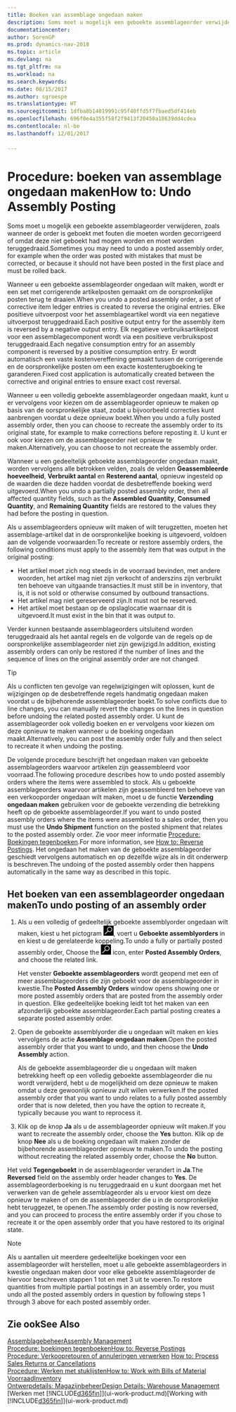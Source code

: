 ```yaml
---
title: Boeken van assemblage ongedaan maken
description: Soms moet u mogelijk een geboekte assemblageorder verwijderen, zoals wanneer de order is geboekt met fouten die moeten worden gecorrigeerd of omdat deze niet geboekt had mogen worden en moet worden teruggedraaid.
documentationcenter: 
author: SorenGP
ms.prod: dynamics-nav-2018
ms.topic: article
ms.devlang: na
ms.tgt_pltfrm: na
ms.workload: na
ms.search.keywords: 
ms.date: 08/15/2017
ms.author: sgroespe
ms.translationtype: HT
ms.sourcegitcommit: 1dfba8b14019991c95f40ffd5f7fbaed5df414eb
ms.openlocfilehash: 696f0e4a355f58f2f9413f20450a18639dd4cdea
ms.contentlocale: nl-be
ms.lasthandoff: 12/01/2017

---
```

# <a name="how-to-undo-assembly-posting"></a><span data-ttu-id="02b5a-103">Procedure: boeken van assemblage ongedaan maken</span><span class="sxs-lookup"><span data-stu-id="02b5a-103">How to: Undo Assembly Posting</span></span>
<span data-ttu-id="02b5a-104">Soms moet u mogelijk een geboekte assemblageorder verwijderen, zoals wanneer de order is geboekt met fouten die moeten worden gecorrigeerd of omdat deze niet geboekt had mogen worden en moet worden teruggedraaid.</span><span class="sxs-lookup"><span data-stu-id="02b5a-104">Sometimes you may need to undo a posted assembly order, for example when the order was posted with mistakes that must be corrected, or because it should not have been posted in the first place and must be rolled back.</span></span>

<span data-ttu-id="02b5a-105">Wanneer u een geboekte assemblageorder ongedaan wilt maken, wordt er een set met corrigerende artikelposten gemaakt om de oorspronkelijke posten terug te draaien.</span><span class="sxs-lookup"><span data-stu-id="02b5a-105">When you undo a posted assembly order, a set of corrective item ledger entries is created to reverse the original entries.</span></span> <span data-ttu-id="02b5a-106">Elke positieve uitvoerpost voor het assemblageartikel wordt via een negatieve uitvoerpost teruggedraaid.</span><span class="sxs-lookup"><span data-stu-id="02b5a-106">Each positive output entry for the assembly item is reversed by a negative output entry.</span></span> <span data-ttu-id="02b5a-107">Elk negatieve verbruiksartikelpost voor een assemblagecomponent wordt via een positieve verbruikspost teruggedraaid.</span><span class="sxs-lookup"><span data-stu-id="02b5a-107">Each negative consumption entry for an assembly component is reversed by a positive consumption entry.</span></span> <span data-ttu-id="02b5a-108">Er wordt automatisch een vaste kostenvereffening gemaakt tussen de corrigerende en de oorspronkelijke posten om een exacte kostenterugboeking te garanderen.</span><span class="sxs-lookup"><span data-stu-id="02b5a-108">Fixed cost application is automatically created between the corrective and original entries to ensure exact cost reversal.</span></span>  

<span data-ttu-id="02b5a-109">Wanneer u een volledig geboekte assemblageorder ongedaan maakt, kunt u er vervolgens voor kiezen om de assemblageorder opnieuw te maken op basis van de oorspronkelijke staat, zodat u bijvoorbeeld correcties kunt aanbrengen voordat u deze opnieuw boekt.</span><span class="sxs-lookup"><span data-stu-id="02b5a-109">When you undo a fully posted assembly order, then you can choose to recreate the assembly order to its original state, for example to make corrections before reposting it.</span></span> <span data-ttu-id="02b5a-110">U kunt er ook voor kiezen om de assemblageorder niet opnieuw te maken.</span><span class="sxs-lookup"><span data-stu-id="02b5a-110">Alternatively, you can choose to not recreate the assembly order.</span></span>  

<span data-ttu-id="02b5a-111">Wanneer u een gedeeltelijk geboekte assemblageorder ongedaan maakt, worden vervolgens alle betrokken velden, zoals de velden **Geassembleerde hoeveelheid**, **Verbruikt aantal** en **Resterend aantal**, opnieuw ingesteld op de waarden die deze hadden voordat de desbetreffende boeking werd uitgevoerd.</span><span class="sxs-lookup"><span data-stu-id="02b5a-111">When you undo a partially posted assembly order, then all affected quantity fields, such as the **Assembled Quantity**, **Consumed Quantity**, and **Remaining Quantity** fields are restored to the values they had before the posting in question.</span></span>  

<span data-ttu-id="02b5a-112">Als u assemblageorders opnieuw wilt maken of wilt terugzetten, moeten het assemblage-artikel dat in de oorspronkelijke boeking is uitgevoerd, voldoen aan de volgende voorwaarden:</span><span class="sxs-lookup"><span data-stu-id="02b5a-112">To recreate or restore assembly orders, the following conditions must apply to the assembly item that was output in the original posting:</span></span>  

-   <span data-ttu-id="02b5a-113">Het artikel moet zich nog steeds in de voorraad bevinden, met andere woorden, het artikel mag niet zijn verkocht of anderszins zijn verbruikt ten behoeve van uitgaande transacties.</span><span class="sxs-lookup"><span data-stu-id="02b5a-113">It must still be in inventory, that is, it is not sold or otherwise consumed by outbound transactions.</span></span>  
-   <span data-ttu-id="02b5a-114">Het artikel mag niet gereserveerd zijn.</span><span class="sxs-lookup"><span data-stu-id="02b5a-114">It must not be reserved.</span></span>  
-   <span data-ttu-id="02b5a-115">Het artikel moet bestaan op de opslaglocatie waarnaar dit is uitgevoerd.</span><span class="sxs-lookup"><span data-stu-id="02b5a-115">It must exist in the bin that it was output to.</span></span>  

<span data-ttu-id="02b5a-116">Verder kunnen bestaande assemblageorders uitsluitend worden teruggedraaid als het aantal regels en de volgorde van de regels op de oorspronkelijke assemblageorder niet zijn gewijzigd.</span><span class="sxs-lookup"><span data-stu-id="02b5a-116">In addition, existing assembly orders can only be restored if the number of lines and the sequence of lines on the original assembly order are not changed.</span></span>  

> [!TIP]  
>  <span data-ttu-id="02b5a-117">Als u conflicten ten gevolge van regelwijzigingen wilt oplossen, kunt de wijzigingen op de desbetreffende regels handmatig ongedaan maken voordat u de bijbehorende assemblageorder boekt.</span><span class="sxs-lookup"><span data-stu-id="02b5a-117">To solve conflicts due to line changes, you can manually revert the changes on the lines in question before undoing the related posted assembly order.</span></span> <span data-ttu-id="02b5a-118">U kunt de assemblageorder ook volledig boeken en er vervolgens voor kiezen om deze opnieuw te maken wanneer u de boeking ongedaan maakt.</span><span class="sxs-lookup"><span data-stu-id="02b5a-118">Alternatively, you can post the assembly order fully and then select to recreate it when undoing the posting.</span></span>  

<span data-ttu-id="02b5a-119">De volgende procedure beschrijft het ongedaan maken van geboekte assemblageorders waarvoor artikelen zijn geassembleerd voor voorraad.</span><span class="sxs-lookup"><span data-stu-id="02b5a-119">The following procedure describes how to undo posted assembly orders where the items were assembled to stock.</span></span> <span data-ttu-id="02b5a-120">Als u geboekte assemblageorders waarvoor artikelen zijn geassembleerd ten behoeve van een verkooporder ongedaan wilt maken, moet u de functie **Verzending ongedaan maken** gebruiken voor de geboekte verzending die betrekking heeft op de geboekte assemblageorder.</span><span class="sxs-lookup"><span data-stu-id="02b5a-120">If you want to undo posted assembly orders where the items were assembled to a sales order, then you must use the **Undo Shipment** function on the posted shipment that relates to the posted assembly order.</span></span> <span data-ttu-id="02b5a-121">Zie voor meer informatie [Procedure: Boekingen tegenboeken](finance-how-reverse-journal-posting.md).</span><span class="sxs-lookup"><span data-stu-id="02b5a-121">For more information, see [How to: Reverse Postings](finance-how-reverse-journal-posting.md).</span></span> <span data-ttu-id="02b5a-122">Het ongedaan het maken van de geboekte assemblageorder geschiedt vervolgens automatisch en op dezelfde wijze als in dit onderwerp is beschreven.</span><span class="sxs-lookup"><span data-stu-id="02b5a-122">The undoing of the posted assembly order then happens automatically in the same way as described in this topic.</span></span>  

## <a name="to-undo-posting-of-an-assembly-order"></a><span data-ttu-id="02b5a-123">Het boeken van een assemblageorder ongedaan maken</span><span class="sxs-lookup"><span data-stu-id="02b5a-123">To undo posting of an assembly order</span></span>  
1.  <span data-ttu-id="02b5a-124">Als u een volledig of gedeeltelijk geboekte assemblyorder ongedaan wilt maken, kiest u het pictogram ![Zoeken naar pagina of rapport](media/ui-search/search_small.png "pictogram Zoeken naar pagina of rapport"), voert u **Geboekte assemblyorders** in en kiest u de gerelateerde koppeling.</span><span class="sxs-lookup"><span data-stu-id="02b5a-124">To undo a fully or partially posted assembly order, Choose the ![Search for Page or Report](media/ui-search/search_small.png "Search for Page or Report icon") icon, enter **Posted Assembly Orders**, and choose the related link.</span></span>  

    <span data-ttu-id="02b5a-125">Het venster **Geboekte assemblageorders** wordt geopend met een of meer assemblageorders die zijn geboekt voor de assemblageorder in kwestie.</span><span class="sxs-lookup"><span data-stu-id="02b5a-125">The **Posted Assembly Orders** window opens showing one or more posted assembly orders that are posted from the assembly order in question.</span></span> <span data-ttu-id="02b5a-126">Elke gedeeltelijke boeking leidt tot het maken van een afzonderlijk geboekte assemblageorder.</span><span class="sxs-lookup"><span data-stu-id="02b5a-126">Each partial posting creates a separate posted assembly order.</span></span>  
2.  <span data-ttu-id="02b5a-127">Open de geboekte assemblyorder die u ongedaan wilt maken en kies vervolgens de actie **Assemblage ongedaan maken**.</span><span class="sxs-lookup"><span data-stu-id="02b5a-127">Open the posted assembly order that you want to undo, and then choose the **Undo Assembly** action.</span></span>  

    <span data-ttu-id="02b5a-128">Als de geboekte assemblageorder die u ongedaan wilt maken betrekking heeft op een volledig geboekte assemblageorder die nu wordt verwijderd, hebt u de mogelijkheid om deze opnieuw te maken omdat u deze gewoonlijk opnieuw zult willen verwerken.</span><span class="sxs-lookup"><span data-stu-id="02b5a-128">If the posted assembly order that you want to undo relates to a fully posted assembly order that is now deleted, then you have the option to recreate it, typically because you want to reprocess it.</span></span>  
3.  <span data-ttu-id="02b5a-129">Klik op de knop **Ja** als u de assemblageorder opnieuw wilt maken.</span><span class="sxs-lookup"><span data-stu-id="02b5a-129">If you want to recreate the assembly order, choose the **Yes** button.</span></span> <span data-ttu-id="02b5a-130">Klik op de knop **Nee** als u de boeking ongedaan wilt maken zonder de bijbehorende assemblageorder opnieuw te maken.</span><span class="sxs-lookup"><span data-stu-id="02b5a-130">To undo the posting without recreating the related assembly order, choose the **No** button.</span></span>  

<span data-ttu-id="02b5a-131">Het veld **Tegengeboekt** in de assemblageorder verandert in **Ja**.</span><span class="sxs-lookup"><span data-stu-id="02b5a-131">The **Reversed** field on the assembly order header changes to **Yes**.</span></span> <span data-ttu-id="02b5a-132">De assemblageorderboeking is nu teruggedraaid en u kunt doorgaan met het verwerken van de gehele assemblageorder als u ervoor kiest om deze opnieuw te maken of om de assemblageorder die u in de oorspronkelijke hebt teruggezet, te openen.</span><span class="sxs-lookup"><span data-stu-id="02b5a-132">The assembly order posting is now reversed, and you can proceed to process the entire assembly order if you chose to recreate it or the open assembly order that you have restored to its original state.</span></span>  

> [!NOTE]  
>  <span data-ttu-id="02b5a-133">Als u aantallen uit meerdere gedeeltelijke boekingen voor een assemblageorder wilt herstellen, moet u alle geboekte assemblageorders in kwestie ongedaan maken door voor elke geboekte assemblageorder de hiervoor beschreven stappen 1 tot en met 3 uit te voeren.</span><span class="sxs-lookup"><span data-stu-id="02b5a-133">To restore quantities from multiple partial postings in an assembly order, you must undo all the posted assembly orders in question by following steps 1 through 3 above for each posted assembly order.</span></span>  

## <a name="see-also"></a><span data-ttu-id="02b5a-134">Zie ook</span><span class="sxs-lookup"><span data-stu-id="02b5a-134">See Also</span></span>  
[<span data-ttu-id="02b5a-135">Assemblagebeheer</span><span class="sxs-lookup"><span data-stu-id="02b5a-135">Assembly Management</span></span>](assembly-assemble-items.md)  
[<span data-ttu-id="02b5a-136">Procedure: boekingen tegenboeken</span><span class="sxs-lookup"><span data-stu-id="02b5a-136">How to: Reverse Postings</span></span>](finance-how-reverse-journal-posting.md)  
<span data-ttu-id="02b5a-137">[Procedure: Verkoopretouren of annuleringen verwerken](sales-how-process-sales-returns-cancellations.md)  </span><span class="sxs-lookup"><span data-stu-id="02b5a-137">[How to: Process Sales Returns or Cancellations](sales-how-process-sales-returns-cancellations.md)  </span></span>  
[<span data-ttu-id="02b5a-138">Procedure: Werken met stuklijsten</span><span class="sxs-lookup"><span data-stu-id="02b5a-138">How to: Work with Bills of Material</span></span>](inventory-how-work-BOMs.md)  
[<span data-ttu-id="02b5a-139">Voorraad</span><span class="sxs-lookup"><span data-stu-id="02b5a-139">Inventory</span></span>](inventory-manage-inventory.md)  
[<span data-ttu-id="02b5a-140">Ontwerpdetails: Magazijnbeheer</span><span class="sxs-lookup"><span data-stu-id="02b5a-140">Design Details: Warehouse Management</span></span>](design-details-warehouse-management.md)  
<span data-ttu-id="02b5a-141">[Werken met [!INCLUDE[d365fin](includes/d365fin_md.md)]](ui-work-product.md)</span><span class="sxs-lookup"><span data-stu-id="02b5a-141">[Working with [!INCLUDE[d365fin](includes/d365fin_md.md)]](ui-work-product.md)</span></span>

